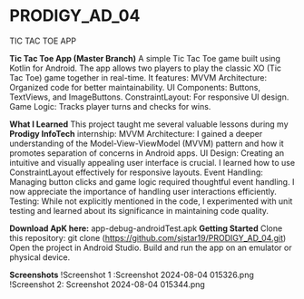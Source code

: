 # PRODIGY_AD_04
TIC TAC TOE APP

**Tic Tac Toe App (Master Branch)**
A simple Tic Tac Toe game built using Kotlin for Android. The app allows two players to play the classic XO (Tic Tac Toe) game together in real-time. It features:
MVVM Architecture: Organized code for better maintainability.
UI Components: Buttons, TextViews, and ImageButtons.
ConstraintLayout: For responsive UI design.
Game Logic: Tracks player turns and checks for wins.

**What I Learned**
This project taught me several valuable lessons during my **Prodigy InfoTech** internship:
MVVM Architecture: I gained a deeper understanding of the Model-View-ViewModel (MVVM) pattern and how it promotes separation of concerns in Android apps.
UI Design: Creating an intuitive and visually appealing user interface is crucial. I learned how to use ConstraintLayout effectively for responsive layouts.
Event Handling: Managing button clicks and game logic required thoughtful event handling. I now appreciate the importance of handling user interactions efficiently.
Testing: While not explicitly mentioned in the code, I experimented with unit testing and learned about its significance in maintaining code quality.

**Download ApK here:**
app-debug-androidTest.apk
**Getting Started**
Clone this repository: git clone (https://github.com/sjstar19/PRODIGY_AD_04.git)
Open the project in Android Studio.
Build and run the app on an emulator or physical device.

**Screenshots**
!Screenshot 1 :Screenshot 2024-08-04 015326.png
!Screenshot 2: Screenshot 2024-08-04 015344.png
